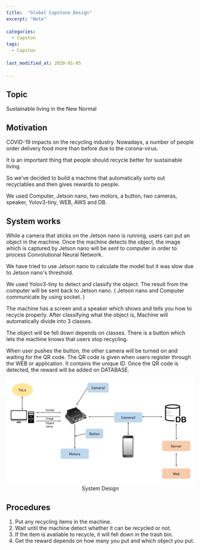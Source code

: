 ```yaml
---
title:  "Global Capstone Design"
excerpt: "Note"

categories:
  - Capston
tags:
  - Capston
  
last_modified_at: 2020-01-05

---
```


## Topic 

Sustainable living in the New Normal

## Motivation

COVID-19 impacts on the recycling industry. Nowadays, a number of people order delivery food more than before due to the corona-virus. <br>

It is an important thing that people should recycle better for sustainable living. <br>

So we’ve decided to build a machine that automatically sorts out recyclables and then gives rewards to people. <br>

We used Computer, Jetson nano, two motors, a button, two cameras, speaker, Yolov3-tiny, WEB, AWS and DB. <br>

## System works

While a camera that sticks on the Jetson nano is running, users can put an object in the machine. Once the machine detects the object, the image which is captured by Jetson nano will be sent to computer in order to process Convolutional Neural Network. <br>

We have tried to use Jetson nano to calculate the model but it was slow due to Jetson nano's threshold. <br>

We used Yolov3-tiny to detect and classify the object. The result from the computer will be sent back to Jetson nano. ( Jetson nano and Computer communicate by using socket. ) <br>

The machine has a screen and a speaker which shows and tells you how to recycle properly. After classifying what the object is, Machine will automatically divide into 3 classes. <br>

The object will be fell down depends on classes. There is a button which lets the machine knows that users stop recycling. <br>

When user pushes the button,  the other camera will be turned on and waiting for the QR code. The QR code is given when users register through the WEB or application. It contains the unique ID. Once the QR code is detected, the reward will be added on DATABASE.

<center> <img src="/assets/images/capstone/system_design.png"> </center>
<center>System Design</center>

## Procedures
1.    Put any recycling items in the machine. <br>
2.    Wait until the machine detect whether it can be recycled or not.  <br>
3.    If the item is available to recycle, it will fell down in the trash bin. <br>
4.    Get the reward depends on how many you put and which object you put. <br>
